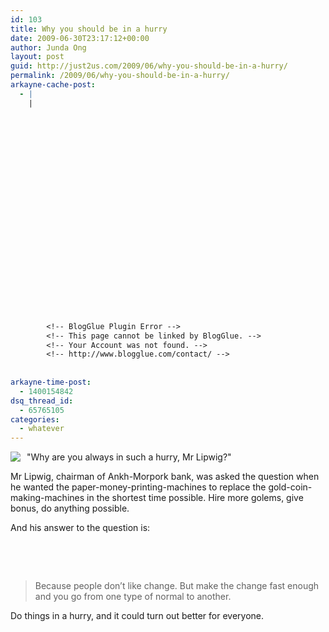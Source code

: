 ```yaml
---
id: 103
title: Why you should be in a hurry
date: 2009-06-30T23:17:12+00:00
author: Junda Ong
layout: post
guid: http://just2us.com/2009/06/why-you-should-be-in-a-hurry/
permalink: /2009/06/why-you-should-be-in-a-hurry/
arkayne-cache-post:
  - |
    |
        
        
        
        
        
        
        
        
        
        
        
        
        
        
        
        
        
        
        
        
        
        
        
        <!-- BlogGlue Plugin Error -->
        <!-- This page cannot be linked by BlogGlue. -->
        <!-- Your Account was not found. -->
        <!-- http://www.blogglue.com/contact/ -->
        
        
arkayne-time-post:
  - 1400154842
dsq_thread_id:
  - 65765105
categories:
  - whatever
---
```

<a href="http://astore.amazon.com/jus085-20/detail/0061161659" onclick="__gaTracker('send', 'event', 'outbound-article', 'http://astore.amazon.com/jus085-20/detail/0061161659', '');"><img style="margin: 0px 10px 5px 0px" src="http://ecx.images-amazon.com/images/I/51P3HmQhLML._SL210_.jpg" align="left" /></a> "Why are you always in such a hurry, Mr Lipwig?"

Mr Lipwig, chairman of Ankh-Morpork bank, was asked the question when he wanted the paper-money-printing-machines to replace the gold-coin-making-machines in the shortest time possible. Hire more golems, give bonus, do anything possible.

And his answer to the question is:

&#160;

&#160;

> Because people don&#8217;t like change. But make the change fast enough and you go from one type of normal to another.

Do things in a hurry, and it could turn out better for everyone.

<div style="font-size:0px;height:0px;line-height:0px;margin:0;padding:0;clear:both">
</div>